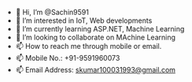 - 👋 Hi, I’m @Sachin9591
- 👀 I’m interested in IoT, Web developments
- 🌱 I’m currently learning ASP.NET, Machine Learning
- 💞️ I’m looking to collaborate on MAchine Learning
- 📫 How to reach me through mobile or email.
- 📫 Mobile No.: +91-9591960073
- 📫 Email Address: skumar100031993@gmail.com

<!---
Sachin9591/Sachin9591 is a ✨ special ✨ repository because its `README.md` (this file) appears on your GitHub profile.
You can click the Preview link to take a look at your changes.
--->

